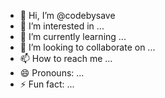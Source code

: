 - 👋 Hi, I’m @codebysave
- 👀 I’m interested in ...
- 🌱 I’m currently learning ...
- 💞️ I’m looking to collaborate on ...
- 📫 How to reach me ...
- 😄 Pronouns: ...
- ⚡ Fun fact: ...

<!---
codebysave/codebysave is a ✨ special ✨ repository because its `README.md` (this file) appears on your GitHub profile.
You can click the Preview link to take a look at your changes.
--->
